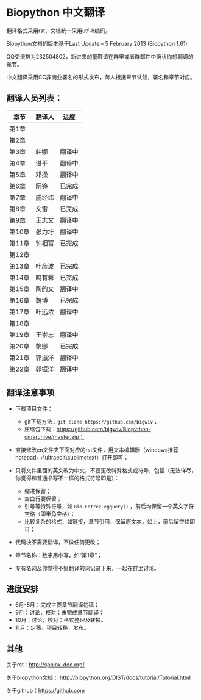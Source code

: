 # Biopython 中文翻译

翻译格式采用rst，文档统一采用utf-8编码。  

Biopython文档的版本基于Last Update – 5 February 2013 (Biopython 1.61)  

QQ交流群为232504802，新进来的童鞋请在群里或者群邮件中确认你想翻译的章节。

中文翻译采用CC非商业署名的形式发布，每人根据章节认领，署名和章节对应。

## 翻译人员列表：

| 章节   | 翻译人  | 进度 |
| ---- | ---- | ---- |
| 第1章  |   |  |
| 第2章  |   |  |
| 第3章  |   韩娜  | 翻译中        |
| 第4章  |   谌平 |  翻译中   |
| 第5章  | 邓操   |  翻译中   |
| 第6章  | 阮铮   |   已完成 |
| 第7章  | 戚经纬 | 翻译中  |
| 第8章  | 文雷    | 已完成  |
| 第9章  | 王志文  |翻译中  |
| 第10章 | 张力圩  |翻译中   |
| 第11章 | 钟相富  |已完成  |
| 第12章 |  |    |
| 第13章 | 叶彦波  | 已完成 |
| 第14章 | 鸣有馨  | 已完成 |
| 第15章 | 陶韵文  |   翻译中 |
| 第16章 | 魏博   | 已完成  |
| 第17章 | 叶远浓 | 翻译中  |
| 第18章 |      |   |
| 第19章 | 王崇志 | 翻译中  |
| 第20章 | 黎娜 | 已完成 |
| 第21章 | 郭振洋 | 翻译中  |
| 第22章 | 郭振洋 | 翻译中  |


## 翻译注意事项

- 下载项目文件：
   - git下载方法：`git clone https://github.com/bigwiv`；
   - 压缩包下载：https://github.com/bigwiv/Biopython-cn/archive/master.zip；
- 直接修改cn文件夹下面对应的rst文件，用文本编辑器（windows推荐notepad++\ultraedit\sublimetext）打开即可；
- 只将文件里面的英文改为中文，不要更改特殊格式或符号，包括（无法详尽，你觉得和普通书写不一样的格式符号即是）：
   - 缩进保留；
   - 空白行要保留；
   - 引号等特殊符号，如 ``Bio.Entrez.egquery()`` ，前后均保留一个英文字符空格（即半角空格）；
   - 比较复杂的格式，如链接，章节引用，保留原文本，如上，前后留空格即可；

- 代码块不需要翻译，不做任何更改；
- 章节名称：数字用小写，如“第1章”；
- 专有名词及你觉得不好翻译的词记录下来，一起在群里讨论。

## 进度安排

- 6月-8月：完成主要章节翻译初稿；
- 9月：讨论，校对；未完成章节翻译；
- 10月：讨论，校对；格式整理及转换。
- 11月：定稿，项目转移，发布。

## 其他

关于rst：http://sphinx-doc.org/

关于biopython文档： http://biopython.org/DIST/docs/tutorial/Tutorial.html

关于github：https://github.com
